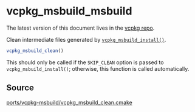 # vcpkg_msbuild_msbuild

The latest version of this document lives in the [vcpkg repo](https://github.com/Microsoft/vcpkg/blob/master/docs/maintainers/ports/vcpkg-msbuild/vcpkg_msbuild_clean.md).

Clean intermediate files generated by [`vcpkg_msbuild_install()`].

```cmake
vcpkg_msbuild_clean()
```

This should only be called if the `SKIP_CLEAN` option is passed to `vcpkg_msbuild_install()`;
otherwise, this function is called automatically.

[`vcpkg_msbuild_install()`]: vcpkg_msbuild_install.md

## Source
[ports/vcpkg-msbuild/vcpkg\_msbuild\_clean.cmake](https://github.com/Microsoft/vcpkg/blob/master/ports/vcpkg-msbuild/vcpkg_msbuild_clean.cmake)
